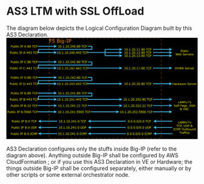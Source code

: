 # AS3 LTM with SSL OffLoad








The diagram below depicts the Logical Configuration Diagram built by this AS3 Declaration.
![Logical Configuration Diagram](../Figures/LogicalConfigurationDiagramReDirection.png)

AS3 Declaration configures only the stuffs inside Big-IP (refer to the diagram above).
Anything outside Big-IP shall be configured by AWS CloudFormation ; or if you use this AS3 Declaration in VE or Hardware; the things outside Big-IP shall be configured separately, either manually or by other scripts or some external orchestrator node.


